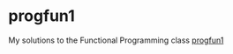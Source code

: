 # progfun1
My solutions to the Functional Programming class [progfun1](https://www.coursera.org/learn/progfun1)
